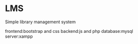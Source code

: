 # LMS
Simple library management system 

frontend:bootstrap and  css
backend:js and php 
database:mysql
server:xampp

